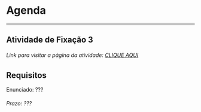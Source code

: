 # Agenda 

---  

## Atividade de Fixação 3  

###### Link para visitar a página da atividade: [CLIQUE AQUI](https://giunossauro.github.io/iFood_Lets-Code_Sala-842/3_POO-com-JavaScript/Atividades-de-Fixacao/3_Agenda/index.html)

## Requisitos

Enunciado: ??? 

###### Prazo: ???  
